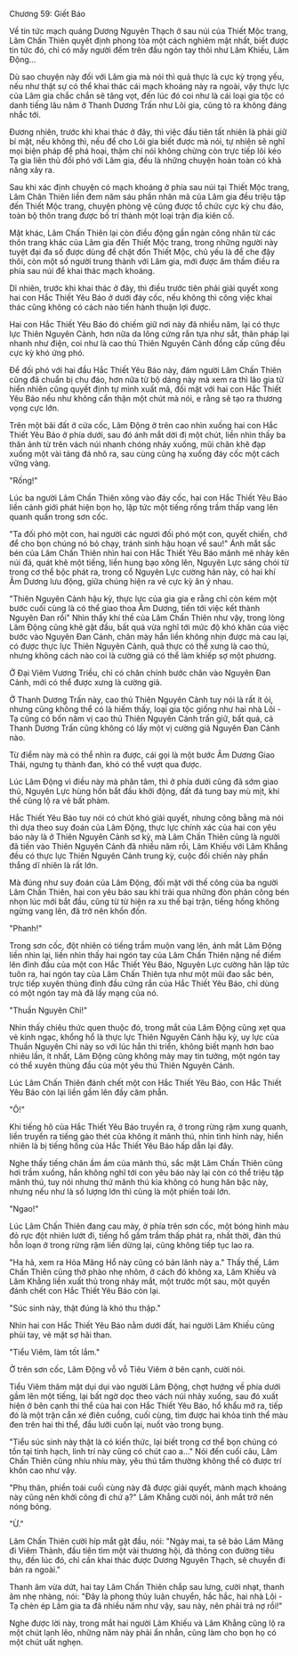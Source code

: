 




Chương 59: Giết Báo


Về tin tức mạch quáng Dương Nguyên Thạch ở sau núi của Thiết Mộc trang, Lâm Chấn Thiên quyết định phong tỏa một cách nghiêm mật nhất, biết được tin tức đó, chỉ có mấy người đếm trên đầu ngón tay thôi như Lâm Khiếu, Lâm Động…

Dù sao chuyện này đối với Lâm gia mà nói thì quả thực là cực kỳ trọng yếu, nếu như thật sự có thể khai thác cái mạch khoáng này ra ngoài, vậy thực lực của Lâm gia chắc chắn sẽ tăng vọt, đến lúc đó coi như là cái loại gia tộc có danh tiếng lâu năm ở Thanh Dương Trấn như Lôi gia, cũng tỏ ra không đáng nhắc tới.

Đương nhiên, trước khi khai thác ở đây, thì việc đầu tiên tất nhiên là phải giữ bí mật, nếu không thì, nếu để cho Lôi gia biết được mà nói, tự nhiên sẽ nghĩ mọi biện pháp để phá hoại, thậm chí nói không chừng còn trực tiếp lôi kéo Tạ gia liên thủ đối phó với Lâm gia, đều là những chuyện hoàn toàn có khả năng xảy ra.

Sau khi xác định chuyện có mạch khoáng ở phía sau núi tại Thiết Mộc trang, Lâm Chân Thiên liền đem năm sáu phần nhân mã của Lâm gia đều triệu tập đến Thiết Mộc trang, chuyện phòng vệ cũng được tổ chức cực kỳ chu đáo, toàn bộ thôn trang được bố trí thành một loại trận địa kiên cố.

Mặt khác, Lâm Chấn Thiên lại còn điều động gần ngàn công nhân từ các thôn trang khác của Lâm gia đến Thiết Mộc trang, trong những người này tuyệt đại đa số được dùng để chặt đốn Thiết Mộc, chủ yếu là để che đậy thôi, còn một số người trung thành với Lâm gia, mới được âm thầm điều ra phía sau núi để khai thác mạch khoáng.

Dĩ nhiên, trước khi khai thác ở đây, thì điều trước tiên phải giải quyết xong hai con Hắc Thiết Yêu Báo ở dưới đáy cốc, nếu không thì công việc khai thác cũng không có cách nào tiến hành thuận lợi được.

Hai con Hắc Thiết Yêu Báo đó chiếm giữ nơi này đã nhiều năm, lại có thực lực Thiên Nguyên Cảnh, hơn nữa da lông cứng rắn tựa như sắt, thân pháp lại nhanh như điện, coi như là cao thủ Thiên Nguyên Cảnh đồng cấp cũng đều cực kỳ khó ứng phó.

Để đối phó với hai đầu Hắc Thiết Yêu Báo này, đám người Lâm Chấn Thiên cũng đã chuẩn bị chu đáo, hơn nữa từ bộ dáng này mà xem ra thì lão gia tử hiển nhiên cũng quyết định tự mình xuất mã, đối mặt với hai con Hắc Thiết Yêu Báo nếu như không cẩn thận một chút mà nói, e rằng sẽ tạo ra thương vọng cực lớn.

Trên một bãi đất ở cửa cốc, Lâm Động ở trên cao nhìn xuống hai con Hắc Thiết Yêu Báo ở phía dưới, sau đó ánh mắt dời đi một chút, liền nhìn thấy ba thân ảnh từ trên vách núi nhanh chóng nhảy xuống, mũi chân khẽ đạp xuống một vài tảng đá nhô ra, sau cùng cũng hạ xuống đáy cốc một cách vững vàng.

"Rống!"

Lúc ba người Lâm Chấn Thiên xông vào đáy cốc, hai con Hắc Thiết Yêu Báo liền cảnh giới phát hiện bọn họ, lập tức một tiếng rống trầm thấp vang lên quanh quẩn trong sơn cốc.

"Ta đối phó một con, hai người các ngươi đối phó một con, quyết chiến, chớ để cho bọn chúng nó bỏ chạy, tránh sinh hậu hoạn về sau!" Ánh mắt sắc bén của Lâm Chấn Thiên nhìn hai con Hắc Thiết Yêu Báo mãnh mẽ nhảy kên núi đá, quát khẽ một tiếng, liền hung bạo xông lên, Nguyên Lực sáng chói từ trong cơ thể bộc phát ra, trong cổ Nguyên Lực cường hãn này, có hai khí Âm Dương lưu động, giữa chúng hiện ra vẻ cực kỳ ăn ý nhau.

"Thiên Nguyên Cảnh hậu kỳ, thực lực của gia gia e rằng chỉ còn kém một bước cuối cùng là có thể giao thoa Âm Dương, tiến tới việc kết thành Nguyên Đan rồi" Nhìn thấy khí thế của Lâm Chấn Thiên như vậy, trong lòng Lâm Động cũng khẽ gật đầu, bất quá vừa nghĩ tới mức độ khó khăn của việc bước vào Nguyên Đan Cảnh, chân mày hắn liền không nhịn được mà cau lại, có được thực lực Thiên Nguyên Cảnh, quả thực có thể xưng là cao thủ, nhưng không cách nào coi là cường giả có thể làm khiếp sợ một phương.

Ở Đại Viêm Vương Triều, chỉ có chân chính bước chân vào Nguyên Đan Cảnh, mới có thể được xưng là cường giả.

Ở Thanh Dương Trấn này, cao thủ Thiên Nguyên Cảnh tuy nói là rất ít ỏi, nhưng cũng không thể có là hiếm thấy, loại gia tộc giống như hai nhà Lôi - Tạ cũng có bốn năm vị cao thủ Thiên Nguyên Cảnh trấn giữ, bất quá, cả Thanh Dương Trấn cũng không có lấy một vị cường giả Nguyên Đan Cảnh nào.

Từ điểm này mà có thể nhìn ra được, cái gọi là một bước Âm Dương Giao Thái, ngưng tụ thành đan, khó có thể vượt qua được.

Lúc Lâm Động vì điều này mà phân tâm, thì ở phía dưới cũng đã sớm giao thủ, Nguyên Lực hùng hồn bắt đầu khởi động, đất đá tung bay mù mịt, khí thế cũng lộ ra vẻ bất phàm.

Hắc Thiết Yêu Báo tuy nói có chút khó giải quyết, nhưng công bằng mà nói thì dựa theo suy đoán của Lâm Động, thực lực chính xác của hai con yêu báo này là ở Thiên Nguyên Cảnh sơ kỳ, mà Lâm Chấn Thiên cũng là người đã tiến vào Thiên Nguyên Cảnh đã nhiều năm rồi, Lâm Khiếu với Lâm Khẳng đều có thực lực Thiên Nguyên Cảnh trung kỳ, cuộc đối chiến này phần thắng dĩ nhiên là rất lớn.

Mà đúng như suy đoán của Lâm Động, đối mặt với thế công của ba người Lâm Chấn Thiên, hai con yêu báo sau khi trải qua những đòn phản công bén nhọn lúc mới bắt đầu, cũng từ từ hiện ra xu thế bại trận, tiếng hống không ngừng vang lên, đã trở nên khốn đốn.

"Phanh!"

Trong sơn cốc, đột nhiên có tiếng trầm muộn vang lên, ánh mắt Lâm Động liền nhìn lại, liền nhìn thấy hai ngón tay của Lâm Chấn Thiên nặng nề điểm lên đỉnh đầu của một con Hắc Thiết Yêu Báo, Nguyên Lực cường hãn lập tức tuôn ra, hai ngón tay của Lâm Chấn Thiên tựa như một mũi đao sắc bén, trực tiếp xuyên thủng đỉnh đầu cứng rắn của Hắc Thiết Yêu Báo, chỉ dùng có một ngón tay mà đã lấy mạng của nó.

"Thuần Nguyên Chỉ!"

Nhìn thấy chiêu thức quen thuộc đó, trong mắt của Lâm Động cũng xẹt qua vẻ kinh ngạc, khổng hổ là thực lực Thiên Nguyên Cảnh hậu kỳ, uy lực của Thuần Nguyên Chỉ này so với lúc hắn thi triển, không biết mạnh hơn bao nhiêu lần, ít nhất, Lâm Động cũng không mảy may tin tưởng, một ngón tay có thể xuyên thủng đầu của một yêu thú Thiên Nguyên Cảnh.

Lúc Lâm Chấn Thiên đánh chết một con Hắc Thiết Yêu Báo, con Hắc Thiết Yêu Báo còn lại liền gầm lên đầy căm phẫn.

"Ô!"

Khi tiếng hô của Hắc Thiết Yêu Báo truyền ra, ở trong rừng rậm xung quanh, liền truyền ra tiếng gào thét của không ít mãnh thú, nhìn tình hình này, hiển nhiên là bị tiếng hống của Hắc Thiết Yêu Báo hấp dẫn lại đây.

Nghe thấy tiếng chân ầm ầm của mãnh thú, sắc mặt Lâm Chấn Thiên cũng hơi trầm xuống, hắn không nghĩ tới con yêu báo này lại còn có thể triệu tập mãnh thú, tuy nói nhưng thứ mãnh thú kia không có hung hãn bậc này, nhưng nếu như là số lượng lớn thì cũng là một phiền toái lớn.

"Ngao!"

Lúc Lâm Chấn Thiên đang cau mày, ở phía trên sơn cốc, một bóng hình màu đỏ rực đột nhiên lướt đi, tiếng hổ gầm trầm thấp phát ra, nhất thời, đàn thú hỗn loạn ở trong rừng rậm liền dừng lại, cũng không tiếp tục lao ra.

"Ha hả, xem ra Hỏa Mãng Hổ này cũng có bản lãnh này a." Thấy thế, Lâm Chấn Thiên cũng thở phào nhẹ nhõm, ở cách đó không xa, Lâm Khiếu và Lâm Khẳng liền xuất thủ trong nháy mắt, một trước một sau, một quyền đánh chết con Hắc Thiết Yêu Báo còn lại.

"Súc sinh này, thật đúng là khó thu thập."

Nhìn hai con Hắc Thiết Yêu Báo nằm dưới đất, hai người Lâm Khiếu cũng phủi tay, vẻ mặt sợ hãi than.

"Tiểu Viêm, làm tốt lắm."

Ở trên sơn cốc, Lâm Động vỗ vỗ Tiêu Viêm ở bên cạnh, cười nói.

Tiểu Viêm thâm mật dụi dụi vào người Lâm Động, chợt hướng về phía dưới gầm lên một tiếng, lại bất ngờ dọc theo vách núi nhảy xuống, sau đó xuất hiện ở bên cạnh thi thể của hai con Hắc Thiết Yêu Báo, hổ khẩu mở ra, tiếp đó là một trận cắn xé điên cuồng, cuối cùng, tìm được hai khỏa tinh thể màu đen trên hai thi thể, đầu lưỡi cuốn lại, nuốt vào trong bụng.

"Tiểu súc sinh này thật là có kiến thức, lại biết trong cơ thể bọn chúng có tồn tại tinh hạch, linh trí này cũng có chút cao a…" Nói đến cuối câu, Lâm Chấn Thiên cũng nhíu nhíu mày, yêu thú tầm thường không thể có được trí khôn cao như vậy.

"Phụ thân, phiền toái cuối cùng này đã được giải quyết, mảnh mạch khoáng này cũng nên khởi công đi chứ ạ?" Lâm Khẳng cười nói, ánh mắt trở nên nóng bỏng.

"Ừ."

Lâm Chấn Thiên cười híp mắt gật đầu, nói: "Ngày mai, ta sẽ bảo Lâm Mãng đi Viêm Thành, đầu tiên tìm một vài thương hội, đả thông con đường tiêu thụ, đến lúc đó, chỉ cần khai thác được Dương Nguyên Thạch, sẽ chuyển đi bán ra ngoài."

Thanh âm vừa dứt, hai tay Lâm Chấn Thiên chắp sau lưng, cười nhạt, thanh âm nhẹ nhàng, nói: "Đây là phong thủy luân chuyển, hắc hắc, hai nhà Lôi - Tạ chèn ép Lâm gia ta đã nhiều năm như vậy, sau này, nên phải trả nợ rồi!"

Nghe được lời này, trong mắt hai người Lâm Khiếu và Lâm Khẳng cũng lộ ra một chút lạnh lẽo, những năm này phải ẩn nhẫn, cũng làm cho bọn họ có một chút uất nghẹn.




